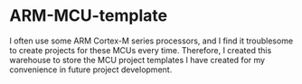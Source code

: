# ARM-MCU-template
I often use some ARM Cortex-M series processors, and I find it troublesome to create projects for these MCUs every time. Therefore, I created this warehouse to store the MCU project templates I have created for my convenience in future project development.
